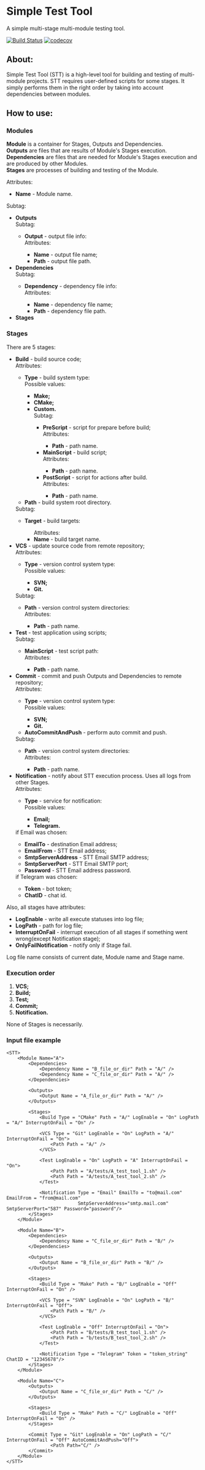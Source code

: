 # Simple Test Tool
A simple multi-stage multi-module testing tool.

[![Build Status](https://travis-ci.com/gafiyatullin-a/simple-test-tool.svg?branch=master)](https://travis-ci.com/gafiyatullin-a/simple-test-tool)
[![codecov](https://codecov.io/gh/gafiyatullin-a/simple-test-tool/branch/master/graph/badge.svg?token=OZEQC34LII)](https://codecov.io/gh/gafiyatullin-a/simple-test-tool)
## About:
Simple Test Tool (STT) is a high-level tool for building and testing of  multi-module projects.
STT requires user-defined scripts for some stages. It simply performs them in the right order
by taking into account dependencies between modules.

## How to use:

### Modules
<strong>Module</strong> is a container for Stages, Outputs and Dependencies.<br>
<strong>Outputs</strong> are files that are results of Module's Stages execution.<br>
<strong>Dependencies</strong> are files that are needed for Module's Stages execution and are produced by other Modules.<br>
<strong>Stages</strong> are processes of building and testing of the Module.


Attributes:
<ul>
<li><strong>Name</strong> - Module name.</li>
</ul>

Subtag:

<ul>
<li><strong>Outputs</strong></li>
Subtag:
<ul>
<li><strong>Output</strong> - output file info:</li>
Attributes:
<ul>
<li><strong>Name</strong> - output file name;</li>
<li><strong>Path</strong> - output file path.</li>
</ul>
</ul>

<li><strong>Dependencies</strong></li>
Subtag:
<ul>
<li><strong>Dependency</strong> - dependency file info:</li>
Attributes:
<ul>
<li><strong>Name</strong> - dependency file name;</li>
<li><strong>Path</strong> - dependency file path.</li>
</ul>
</ul>

<li><strong>Stages</strong></li>

</ul>

### Stages
There are 5 stages:
<ul>

<li><strong>Build</strong> - build source code;</li>
Attributes:
<ul>
<li><strong>Type</strong> - build system type:</li>
Possible values:
<ul>
<li><strong>Make;</strong></li>
<li><strong>CMake;</strong></li>
<li><strong>Custom.</strong></li>
Subtag:
<ul>
<li><strong>PreScript</strong> - script for prepare before build;</li>
Attributes:
<ul>
<li><strong>Path</strong> - path name.</li>
</ul>
<li><strong>MainScript</strong> - build script;</li>
Attributes:
<ul>
<li><strong>Path</strong> - path name.</li>
</ul>
<li><strong>PostScript</strong> - script for actions after build.</li>
Attributes:
<ul>
<li><strong>Path</strong> - path name.</li>
</ul>
</ul>

</ul>

<li><strong>Path</strong> - build system root directory.</li>
</ul>
Subtag:
<ul>
<li><strong>Target</strong> - build targets:</li>
<ul>
Attributes:
<li><strong>Name</strong> - build target name.</li>
</ul>
</ul>


<li><strong>VCS</strong> - update source code from remote repository;</li>
Attributes:
<ul>
<li><strong>Type</strong> - version control system type:</li>
Possible values:
<ul>
<li><strong>SVN;</strong></li>
<li><strong>Git.</strong></li>
</ul>
</ul>
Subtag:
<ul>
<li><strong>Path</strong> - version control system directories:</li>
Attributes:
<ul>
<li><strong>Path</strong> - path name.</li>
</ul>
</ul>


<li><strong>Test</strong> - test application using scripts;</li>
Subtag:
<ul>
<li><strong>MainScript</strong> - test script path:</li>
Attributes:
<ul>
<li><strong>Path</strong> - path name.</li>
</ul>
</ul>


<li><strong>Commit</strong> - commit and push Outputs and Dependencies to remote repository;</li>
Attributes:
<ul>
<li><strong>Type</strong> - version control system type:</li>
Possible values:
<ul>
<li><strong>SVN;</strong></li>
<li><strong>Git.</strong></li>
</ul>
<li><strong>AutoCommitAndPush</strong> - perform auto commit and push.</li>
</ul>
Subtag:
<ul>
<li><strong>Path</strong> - version control system directories:</li>
Attributes:
<ul>
<li><strong>Path</strong> - path name.</li>
</ul>
</ul>


<li><strong>Notification</strong> - notify about STT execution process. Uses all logs from other Stages.</li>
Attributes:
<ul>
<li><strong>Type</strong> - service for notification:</li>
Possible values:
<ul>
<li><strong>Email;</strong></li>
<li><strong>Telegram.</strong></li>
</ul>
</ul>
if Email was chosen:
<ul>
<li><strong>EmailTo</strong> - destination Email address;</li>
<li><strong>EmailFrom</strong> - STT Email address;</li>
<li><strong>SmtpServerAddress</strong> - STT Email SMTP address;</li>
<li><strong>SmtpServerPort</strong> - STT Email SMTP port;</li>
<li><strong>Password</strong> - STT Email address password.</li>
</ul>
if Telegram was chosen:
<ul>
<li><strong>Token</strong> - bot token;</li>
<li><strong>ChatID</strong> - chat id.</li>
</ul>

</ul>

Also, all stages have attributes:
<ul>
<li><strong>LogEnable</strong> - write all execute statuses into log file;</li>
<li><strong>LogPath</strong> - path for log file;</li>
<li><strong>InterruptOnFail</strong> - interrupt execution of all stages if something went wrong(except Notification stage);</li>
<li><strong>OnlyFailNotification</strong> - notify only if Stage fail.</li>
</ul>
Log file name consists of current date, Module name and Stage name.


### Execution order
1. <strong>VCS;</strong>
2. <strong>Build;</strong>
3. <strong>Test;</strong>
4. <strong>Commit;</strong>
5. <strong>Notification.</strong>

None of Stages is necessarily.

### Input file example
```
<STT>
    <Module Name="A">
        <Dependencies>
            <Dependency Name = "B_file_or_dir" Path = "A/" />
            <Dependency Name = "C_file_or_dir" Path = "A/" />
        </Dependencies>

        <Outputs>
            <Output Name = "A_file_or_dir" Path = "A/" />
        </Outputs>

        <Stages>
            <Build Type = "CMake" Path = "A/" LogEnable = "On" LogPath = "A/" InterruptOnFail = "On" />

            <VCS Type = "Git" LogEnable = "On" LogPath = "A/" InterruptOnFail = "On">
                <Path Path = "A/" />
            </VCS>

            <Test LogEnable = "On" LogPath = "A" InterruptOnFail = "On">
                <Path Path = "A/tests/A_test_tool_1.sh" />
                <Path Path = "A/tests/A_test_tool_2.sh" />
            </Test>

            <Notification Type = "Email" EmailTo = "to@mail.com" EmailFrom = "from@mail.com"
                          SmtpServerAddress="smtp.mail.com" SmtpServerPort="587" Password="password"/>
        </Stages>
    </Module>

    <Module Name="B">
        <Dependencies>
            <Dependency Name = "C_file_or_dir" Path = "B/" />
        </Dependencies>

        <Outputs>
            <Output Name = "B_file_or_dir" Path = "B/" />
        </Outputs>

        <Stages>
            <Build Type = "Make" Path = "B/" LogEnable = "Off" InterruptOnFail = "On" />

            <VCS Type = "SVN" LogEnable = "On" LogPath = "B/" InterruptOnFail = "Off">
                <Path Path = "B/" />
            </VCS>

            <Test LogEnable = "Off" InterruptOnFail = "On">
                <Path Path = "B/tests/B_test_tool_1.sh" />
                <Path Path = "b/tests/B_test_tool_2.sh" />
            </Test>

            <Notification Type = "Telegram" Token = "token_string" ChatID = "12345678"/>
        </Stages>
    </Module>

    <Module Name="C">
        <Outputs>
            <Output Name = "C_file_or_dir" Path = "C/" />
        </Outputs>

        <Stages>
            <Build Type = "Make" Path = "C/" LogEnable = "Off" InterruptOnFail = "On" />
        </Stages>

        <Commit Type = "Git" LogEnable = "On" LogPath = "C/" InterruptOnFail = "Off" AutoCommitAndPush="Off">
                <Path Path="C/" />
        </Commit>
    </Module>
</STT>
```